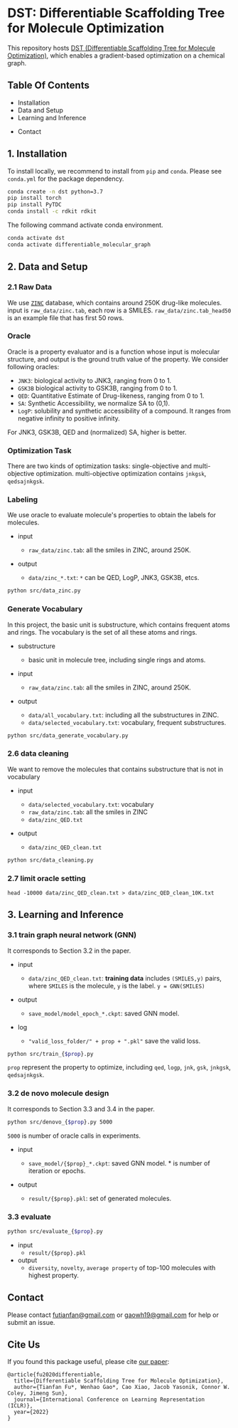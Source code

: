 # DST: Differentiable Scaffolding Tree for Molecule Optimization 

This repository hosts [DST (Differentiable Scaffolding Tree for Molecule Optimization)](https://openreview.net/forum?id=w_drCosT76&referrer=%5BAuthor%20Console%5D(%2Fgroup%3Fid%3DICLR.cc%2F2022%2FConference%2FAuthors%23your-submissions)), which enables a gradient-based optimization on a chemical graph. 


## Table Of Contents

- Installation 
- Data and Setup
- Learning and Inference 
<!-- - Example -->
- Contact 



## 1. Installation 

To install locally, we recommend to install from `pip` and `conda`. Please see `conda.yml` for the package dependency. 
 
```bash
conda create -n dst python=3.7 
pip install torch 
pip install PyTDC 
conda install -c rdkit rdkit 
```


The following command activate conda environment. 
```bash
conda activate dst
conda activate differentiable_molecular_graph
```



## 2. Data and Setup


### 2.1 Raw Data 

We use [`ZINC`](https://tdcommons.ai/generation_tasks/molgen/) database, which contains around 250K drug-like molecules. 
input is `raw_data/zinc.tab`, each row is a SMILES. 
`raw_data/zinc.tab_head50` is an example file that has first 50 rows. 



### Oracle

Oracle is a property evaluator and is a function whose input is molecular structure, and output is the ground truth value of the property. 
We consider following oracles: 
* `JNK3`: biological activity to JNK3, ranging from 0 to 1.
* `GSK3B` biological activity to GSK3B, ranging from 0 to 1. 
* `QED`: Quantitative Estimate of Drug-likeness, ranging from 0 to 1. 
* `SA`: Synthetic Accessibility, we normalize SA to (0,1). 
* `LogP`: solubility and synthetic accessibility of a compound. It ranges from negative infinity to positive infinity. 

For JNK3, GSK3B, QED and (normalized) SA, higher is better. 


### Optimization Task 

There are two kinds of optimization tasks: single-objective and multi-objective optimization. 
multi-objective optimization contains `jnkgsk`, `qedsajnkgsk`. 


### Labeling

We use oracle to evaluate molecule's properties to obtain the labels for molecules. 

- input
  - `raw_data/zinc.tab`: all the smiles in ZINC, around 250K. 

- output
  - `data/zinc_*.txt`: `*` can be QED, LogP, JNK3, GSK3B, etcs. 

```bash  
python src/data_zinc.py 
```

### Generate Vocabulary 
In this project, the basic unit is substructure, which contains frequent atoms and rings. The vocabulary is the set of all these atoms and rings. 

- substructure
  - basic unit in molecule tree, including single rings and atoms. 

- input
  - `raw_data/zinc.tab`: all the smiles in ZINC, around 250K. 

- output
  - `data/all_vocabulary.txt`: including all the substructures in ZINC.   
  - `data/selected_vocabulary.txt`: vocabulary, frequent substructures. 


```bash 
python src/data_generate_vocabulary.py
```

### 2.6 data cleaning  

We want to remove the molecules that contains substructure that is not in vocabulary 


- input 
  - `data/selected_vocabulary.txt`: vocabulary 
  - `raw_data/zinc.tab`: all the smiles in ZINC
  - `data/zinc_QED.txt` 


- output
  - `data/zinc_QED_clean.txt`


```bash 
python src/data_cleaning.py 
```



### 2.7 limit oracle setting 

```
head -10000 data/zinc_QED_clean.txt > data/zinc_QED_clean_10K.txt
```





## 3. Learning and Inference 
 

### 3.1 train graph neural network (GNN)

It corresponds to Section 3.2 in the paper. 

- input 
  - `data/zinc_QED_clean.txt`: **training data** includes `(SMILES,y)` pairs, where `SMILES` is the molecule, `y` is the label. `y = GNN(SMILES)`

- output 
  - `save_model/model_epoch_*.ckpt`: saved GNN model. 

- log
  - `"valid_loss_folder/" + prop + ".pkl"` save the valid loss. 

```bash 
python src/train_{$prop}.py 
```

`prop` represent the property to optimize, including `qed`, `logp`, `jnk`, `gsk`, `jnkgsk`, `qedsajnkgsk`.  



### 3.2 de novo molecule design 

It corresponds to Section 3.3 and 3.4 in the paper.  

```bash
python src/denovo_{$prop}.py 5000
```
`5000` is number of oracle calls in experiments. 

- input 
  - `save_model/{$prop}_*.ckpt`: saved GNN model. * is number of iteration or epochs. 

- output 
  - `result/{$prop}.pkl`: set of generated molecules. 


### 3.3 evaluate 

```bash
python src/evaluate_{$prop}.py 
```

- input 
  - `result/{$prop}.pkl`
- output 
  - `diversity`, `novelty`, `average property` of top-100 molecules with highest property. 


<!-- ## Example  -->




## Contact 
Please contact futianfan@gmail.com or gaowh19@gmail.com for help or submit an issue. 


## Cite Us
If you found this package useful, please cite [our paper](https://openreview.net/forum?id=w_drCosT76&referrer=%5BAuthor%20Console%5D(%2Fgroup%3Fid%3DICLR.cc%2F2022%2FConference%2FAuthors%23your-submissions)):
```
@article{fu2020differentiable,
  title={Differentiable Scaffolding Tree for Molecule Optimization},
  author={Tianfan Fu*, Wenhao Gao*, Cao Xiao, Jacob Yasonik, Connor W. Coley, Jimeng Sun},
  journal={International Conference on Learning Representation (ICLR)},
  year={2022}
}
```






